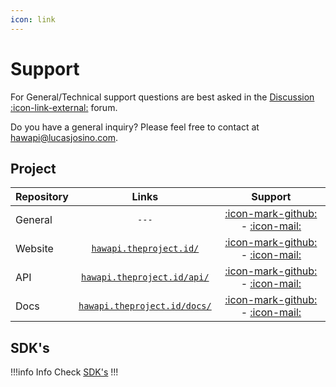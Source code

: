 ```yaml
---
icon: link
---
```


# Support

For General/Technical support questions are best asked in the [Discussion :icon-link-external:](https://github.com/orgs/HawAPI/discussions) forum.

Do you have a general inquiry? Please feel free to contact at [hawapi@lucasjosino.com](mailto:hawapi@lucasjosino.com).

## Project

| Repository |               Links               |                   Support                   |
| :--------- | :-------------------------------: | :-----------------------------------------: |
| General    |               `---`               | [:icon-mark-github:][1] - [:icon-mail:][8]  |
| Website    |   [`hawapi.theproject.id/`][5]    | [:icon-mark-github:][2] - [:icon-mail:][9]  |
| API        | [`hawapi.theproject.id/api/`][6]  | [:icon-mark-github:][3] - [:icon-mail:][10] |
| Docs       | [`hawapi.theproject.id/docs/`][7] | [:icon-mark-github:][4] - [:icon-mail:][11] |

## SDK's

!!!info Info
Check [SDK's](./SDK's/)
!!!

[1]: {{git_home}}/feedback/issues
[2]: {{git_home}}/website/issues
[3]: {{git_home}}/HawAPI/issues
[4]: {{git_home}}/docs/issues
[5]: {{url}}/
[6]: {{url}}/api/
[7]: {{url}}/docs/

[8]: mailto:hawapi@lucasjosino.com?subject=[General]
[9]: mailto:hawapi@lucasjosino.com?subject=[Website]
[10]: mailto:hawapi@lucasjosino.com?subject=[API]
[11]: mailto:hawapi@lucasjosino.com?subject=[Docs]
